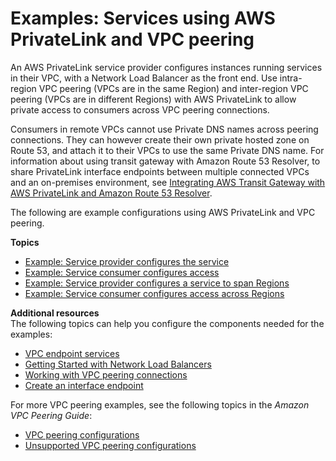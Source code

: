 # Examples: Services using AWS PrivateLink and VPC peering<a name="vpc-peer-region-example"></a>

An AWS PrivateLink service provider configures instances running services in their VPC, with a Network Load Balancer as the front end\. Use intra\-region VPC peering \(VPCs are in the same Region\) and inter\-region VPC peering \(VPCs are in different Regions\) with AWS PrivateLink to allow private access to consumers across VPC peering connections\.

Consumers in remote VPCs cannot use Private DNS names across peering connections\. They can however create their own private hosted zone on Route 53, and attach it to their VPCs to use the same Private DNS name\. For information about using transit gateway with Amazon Route 53 Resolver, to share PrivateLink interface endpoints between multiple connected VPCs and an on\-premises environment, see [Integrating AWS Transit Gateway with AWS PrivateLink and Amazon Route 53 Resolver](https://aws.amazon.com/blogs/networking-and-content-delivery/integrating-aws-transit-gateway-with-aws-privatelink-and-amazon-route-53-resolver/)\.

The following are example configurations using AWS PrivateLink and VPC peering\.

**Topics**
+ [Example: Service provider configures the service](vpc--region-peering-provider-side.md)
+ [Example: Service consumer configures access](vpc-region-peering-consumer-side.md)
+ [Example: Service provider configures a service to span Regions](vpc-inter-region-peering-provider-side.md)
+ [Example: Service consumer configures access across Regions](vpc-inter-region-peering-consumer-side.md)

**Additional resources**  
The following topics can help you configure the components needed for the examples:
+ [VPC endpoint services](https://docs.aws.amazon.com/vpc/latest/privatelink/endpoint-service.html)
+ [Getting Started with Network Load Balancers](https://docs.aws.amazon.com/elasticloadbalancing/latest/network/network-load-balancer-getting-started.html)
+ [Working with VPC peering connections](https://docs.aws.amazon.com/vpc/latest/peering/working-with-vpc-peering.html)
+ [Create an interface endpoint](https://docs.aws.amazon.com/vpc/latest/privatelink/vpce-interface.html#create-interface-endpoint)

For more VPC peering examples, see the following topics in the *Amazon VPC Peering Guide*:
+ [VPC peering configurations](https://docs.aws.amazon.com/vpc/latest/peering/peering-configurations.html)
+ [Unsupported VPC peering configurations](https://docs.aws.amazon.com/vpc/latest/peering/invalid-peering-configurations.html)